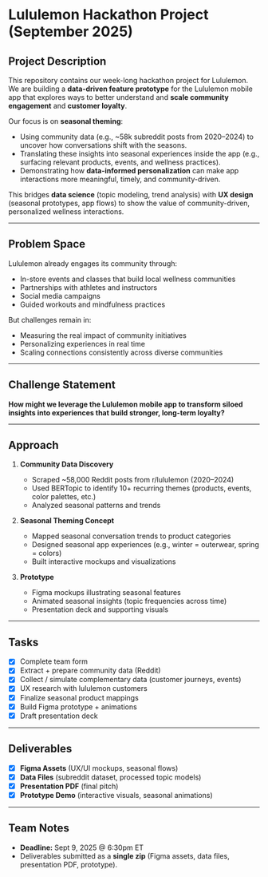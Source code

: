 # Lululemon Hackathon Project (September 2025)

## Project Description
This repository contains our week-long hackathon project for Lululemon.  
We are building a **data-driven feature prototype** for the Lululemon mobile app that explores ways to better understand and **scale community engagement** and **customer loyalty**.  

Our focus is on **seasonal theming**:  
- Using community data (e.g., ~58k subreddit posts from 2020–2024) to uncover how conversations shift with the seasons.  
- Translating these insights into seasonal experiences inside the app (e.g., surfacing relevant products, events, and wellness practices).  
- Demonstrating how **data-informed personalization** can make app interactions more meaningful, timely, and community-driven.  

This bridges **data science** (topic modeling, trend analysis) with **UX design** (seasonal prototypes, app flows) to show the value of community-driven, personalized wellness interactions.  

---

## Problem Space
Lululemon already engages its community through:  
- In-store events and classes that build local wellness communities  
- Partnerships with athletes and instructors  
- Social media campaigns  
- Guided workouts and mindfulness practices  

But challenges remain in:  
- Measuring the real impact of community initiatives  
- Personalizing experiences in real time  
- Scaling connections consistently across diverse communities  

---

## Challenge Statement
**How might we leverage the Lululemon mobile app to transform siloed insights into experiences that build stronger, long-term loyalty?**  

---

## Approach
1. **Community Data Discovery**  
   - Scraped ~58,000 Reddit posts from r/lululemon (2020–2024)  
   - Used BERTopic to identify 10+ recurring themes (products, events, color palettes, etc.)  
   - Analyzed seasonal patterns and trends  

2. **Seasonal Theming Concept**  
   - Mapped seasonal conversation trends to product categories  
   - Designed seasonal app experiences (e.g., winter = outerwear, spring = colors)  
   - Built interactive mockups and visualizations  

3. **Prototype**  
   - Figma mockups illustrating seasonal features  
   - Animated seasonal insights (topic frequencies across time)  
   - Presentation deck and supporting visuals  

---

## Tasks
- [x] Complete team form  
- [x] Extract + prepare community data (Reddit)  
- [X] Collect / simulate complementary data (customer journeys, events)  
- [X] UX research with lululemon customers  
- [X] Finalize seasonal product mappings  
- [X] Build Figma prototype + animations  
- [X] Draft presentation deck  

---

## Deliverables
- [X] **Figma Assets** (UX/UI mockups, seasonal flows)  
- [X] **Data Files** (subreddit dataset, processed topic models)  
- [X] **Presentation PDF** (final pitch)  
- [X] **Prototype Demo** (interactive visuals, seasonal animations)  

---

## Team Notes
- **Deadline:** Sept 9, 2025 @ 6:30pm ET  
- Deliverables submitted as a **single zip** (Figma assets, data files, presentation PDF, prototype).  
